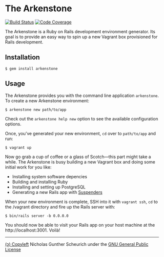 # The Arkenstone

[![Build Status](https://circleci.com/gh/ngscheurich/arkenstone.svg?&style=shield)](https://circleci.com/gh/ngscheurich/arkenstone)
[![Code Coverage](https://codecov.io/github/ngscheurich/arkenstone/coverage.svg?branch=master)](https://codecov.io/github/ngscheurich/arkenstone?branch=master)

The Arkenstone is a Ruby on Rails development environment generator. Its
goal is to provide an easy way to spin up a new Vagrant box provisioned
for Rails development.

## Installation

    $ gem install arkenstone

## Usage

The Arkenstone provides you with the command line application `arkenstone`.
To create a new Arkenstone environment:

    $ arkenstone new path/to/app

Check out the `arkenstone help new` option to see the available
configuration options.

Once, you’ve generated your new environment, `cd` over to `path/to/app`
and run:

    $ vagrant up

Now go grab a cup of coffee or a glass of Scotch—this part might take a
while. The Arkenstone is busy building a new Vagrant box and doing some
initial work for you like:

- Installing system software depencies
- Building and installing Ruby
- Installing and setting up PostgreSQL
- Generating a new Rails app with [Suspenders](https://github.com/thoughtbot/suspenders)

When your new environment is complete, SSH into it with `vagrant ssh`,
`cd` to the /vagrant directory and fire up the Rails server with:

    $ bin/rails server -b 0.0.0.0
    
You should now be able to visit your Rails app on your host machine at
the http://localhost:3001. Voilà!

---

[(ↄ) Copyleft](http://www.gnu.org/licenses/copyleft.en.html)
Nicholas Gunther Scheurich under the
[GNU General Public License](http://www.gnu.org/licenses/gpl.txt)
